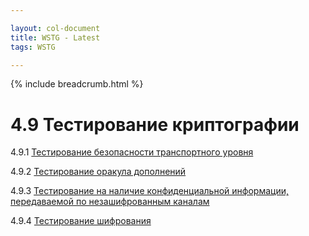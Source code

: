```yaml
---

layout: col-document
title: WSTG - Latest
tags: WSTG

---
```


{% include breadcrumb.html %}
# 4.9 Тестирование криптографии

4.9.1 [Тестирование безопасности транспортного уровня](01-Testing_for_Weak_Transport_Layer_Security.md)

4.9.2 [Тестирование оракула дополнений](02-Testing_for_Padding_Oracle.md)

4.9.3 [Тестирование на наличие конфиденциальной информации, передаваемой по незашифрованным каналам](03-Testing_for_Sensitive_Information_Sent_via_Unencrypted_Channels.md)

4.9.4 [Тестирование шифрования](04-Testing_for_Weak_Encryption.md)
